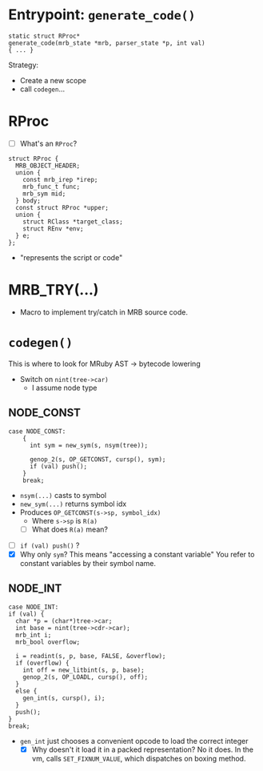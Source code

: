 # Entrypoint: `generate_code()`

```
static struct RProc*
generate_code(mrb_state *mrb, parser_state *p, int val)
{ ... }
```
Strategy:
- Create a new scope
- call `codegen`...
# RProc
- [ ] What's an `RProc`?
```
struct RProc {
  MRB_OBJECT_HEADER;
  union {
    const mrb_irep *irep;
    mrb_func_t func;
    mrb_sym mid;
  } body;
  const struct RProc *upper;
  union {
    struct RClass *target_class;
    struct REnv *env;
  } e;
};
```
- "represents the script or code"
# MRB_TRY(...)
- Macro to implement try/catch in MRB source code.

# `codegen()`
This is where to look for MRuby AST -> bytecode lowering

- Switch on `nint(tree->car)`
	- I assume node type

## NODE_CONST
```
case NODE_CONST:
	{
	  int sym = new_sym(s, nsym(tree));
	
	  genop_2(s, OP_GETCONST, cursp(), sym);
	  if (val) push();
	}
	break;
```
- `nsym(...)` casts to symbol
- `new_sym(...)` returns symbol idx
- Produces `OP_GETCONST(s->sp, symbol_idx)`
	- Where `s->sp` is `R(a)`
	- [ ] What does `R(a)` mean?

- [ ] `if (val) push()` ?
- [x] Why only `sym`?
	This means "accessing a constant variable"
	You refer to constant variables by their symbol name.

## NODE_INT
```
case NODE_INT:
if (val) {
  char *p = (char*)tree->car;
  int base = nint(tree->cdr->car);
  mrb_int i;
  mrb_bool overflow;

  i = readint(s, p, base, FALSE, &overflow);
  if (overflow) {
	int off = new_litbint(s, p, base);
	genop_2(s, OP_LOADL, cursp(), off);
  }
  else {
	gen_int(s, cursp(), i);
  }
  push();
}
break;
```

- `gen_int` just chooses a convenient opcode to load the correct integer
	- [x] Why doesn't it load it in a packed representation?
		No it does. In the vm, calls `SET_FIXNUM_VALUE`, which dispatches on boxing method.
